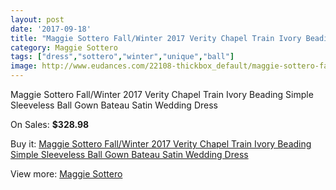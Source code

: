 ```yaml
---
layout: post
date: '2017-09-18'
title: "Maggie Sottero Fall/Winter 2017 Verity Chapel Train Ivory Beading Simple Sleeveless Ball Gown Bateau Satin Wedding Dress"
category: Maggie Sottero
tags: ["dress","sottero","winter","unique","ball"]
image: http://www.eudances.com/22108-thickbox_default/maggie-sottero-fall-winter-2017-verity-chapel-train-ivory-beading-simple-sleeveless-ball-gown-bateau-satin-wedding-dress.jpg
---
```

Maggie Sottero Fall/Winter 2017 Verity Chapel Train Ivory Beading Simple Sleeveless Ball Gown Bateau Satin Wedding Dress

On Sales: **$328.98**
<a href="https://www.eudances.com/en/maggie-sottero/7075-maggie-sottero-fall-winter-2017-verity-chapel-train-ivory-beading-simple-sleeveless-ball-gown-bateau-satin-wedding-dress.html"><amp-img layout="responsive" width="600" height="600" src="//www.eudances.com/22108-thickbox_default/maggie-sottero-fall-winter-2017-verity-chapel-train-ivory-beading-simple-sleeveless-ball-gown-bateau-satin-wedding-dress.jpg" alt="Maggie Sottero Fall/Winter 2017 Verity Chapel Train Ivory Beading Simple Sleeveless Ball Gown Bateau Satin Wedding Dress 0" /></a>
<a href="https://www.eudances.com/en/maggie-sottero/7075-maggie-sottero-fall-winter-2017-verity-chapel-train-ivory-beading-simple-sleeveless-ball-gown-bateau-satin-wedding-dress.html"><amp-img layout="responsive" width="600" height="600" src="//www.eudances.com/22112-thickbox_default/maggie-sottero-fall-winter-2017-verity-chapel-train-ivory-beading-simple-sleeveless-ball-gown-bateau-satin-wedding-dress.jpg" alt="Maggie Sottero Fall/Winter 2017 Verity Chapel Train Ivory Beading Simple Sleeveless Ball Gown Bateau Satin Wedding Dress 1" /></a>
<a href="https://www.eudances.com/en/maggie-sottero/7075-maggie-sottero-fall-winter-2017-verity-chapel-train-ivory-beading-simple-sleeveless-ball-gown-bateau-satin-wedding-dress.html"><amp-img layout="responsive" width="600" height="600" src="//www.eudances.com/22111-thickbox_default/maggie-sottero-fall-winter-2017-verity-chapel-train-ivory-beading-simple-sleeveless-ball-gown-bateau-satin-wedding-dress.jpg" alt="Maggie Sottero Fall/Winter 2017 Verity Chapel Train Ivory Beading Simple Sleeveless Ball Gown Bateau Satin Wedding Dress 2" /></a>
<a href="https://www.eudances.com/en/maggie-sottero/7075-maggie-sottero-fall-winter-2017-verity-chapel-train-ivory-beading-simple-sleeveless-ball-gown-bateau-satin-wedding-dress.html"><amp-img layout="responsive" width="600" height="600" src="//www.eudances.com/22110-thickbox_default/maggie-sottero-fall-winter-2017-verity-chapel-train-ivory-beading-simple-sleeveless-ball-gown-bateau-satin-wedding-dress.jpg" alt="Maggie Sottero Fall/Winter 2017 Verity Chapel Train Ivory Beading Simple Sleeveless Ball Gown Bateau Satin Wedding Dress 3" /></a>
<a href="https://www.eudances.com/en/maggie-sottero/7075-maggie-sottero-fall-winter-2017-verity-chapel-train-ivory-beading-simple-sleeveless-ball-gown-bateau-satin-wedding-dress.html"><amp-img layout="responsive" width="600" height="600" src="//www.eudances.com/22109-thickbox_default/maggie-sottero-fall-winter-2017-verity-chapel-train-ivory-beading-simple-sleeveless-ball-gown-bateau-satin-wedding-dress.jpg" alt="Maggie Sottero Fall/Winter 2017 Verity Chapel Train Ivory Beading Simple Sleeveless Ball Gown Bateau Satin Wedding Dress 4" /></a>

Buy it: [Maggie Sottero Fall/Winter 2017 Verity Chapel Train Ivory Beading Simple Sleeveless Ball Gown Bateau Satin Wedding Dress](https://www.eudances.com/en/maggie-sottero/7075-maggie-sottero-fall-winter-2017-verity-chapel-train-ivory-beading-simple-sleeveless-ball-gown-bateau-satin-wedding-dress.html "Maggie Sottero Fall/Winter 2017 Verity Chapel Train Ivory Beading Simple Sleeveless Ball Gown Bateau Satin Wedding Dress")

View more: [Maggie Sottero](https://www.eudances.com/en/107-maggie-sottero "Maggie Sottero")